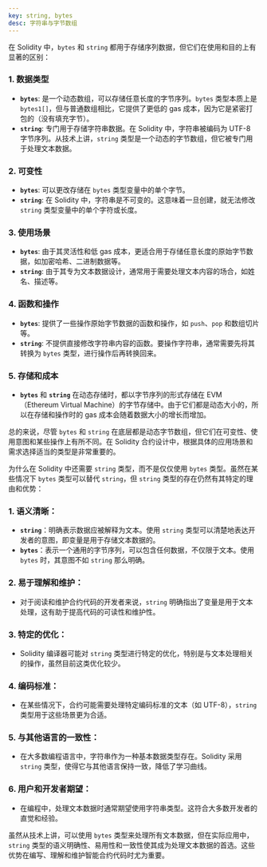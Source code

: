 ```yaml
---
key: string, bytes
desc: 字符串与字节数组
---
```


在 Solidity 中，`bytes` 和 `string` 都用于存储序列数据，但它们在使用和目的上有显著的区别：

### 1. 数据类型

- **`bytes`**: 是一个动态数组，可以存储任意长度的字节序列。`bytes` 类型本质上是 `bytes1[]`，但与普通数组相比，它提供了更低的 gas 成本，因为它是紧密打包的（没有填充字节）。
- **`string`**: 专门用于存储字符串数据。在 Solidity 中，字符串被编码为 UTF-8 字节序列。从技术上讲，`string` 类型是一个动态的字节数组，但它被专门用于处理文本数据。

### 2. 可变性

- **`bytes`**: 可以更改存储在 `bytes` 类型变量中的单个字节。
- **`string`**: 在 Solidity 中，字符串是不可变的。这意味着一旦创建，就无法修改 `string` 类型变量中的单个字符或长度。

### 3. 使用场景

- **`bytes`**: 由于其灵活性和低 gas 成本，更适合用于存储任意长度的原始字节数据，如加密哈希、二进制数据等。
- **`string`**: 由于其专为文本数据设计，通常用于需要处理文本内容的场合，如姓名、描述等。

### 4. 函数和操作

- **`bytes`**: 提供了一些操作原始字节数据的函数和操作，如 `push`、`pop` 和数组切片等。
- **`string`**: 不提供直接修改字符串内容的函数。要操作字符串，通常需要先将其转换为 `bytes` 类型，进行操作后再转换回来。

### 5. 存储和成本

- **`bytes`** 和 **`string`** 在动态存储时，都以字节序列的形式存储在 EVM（Ethereum Virtual Machine）的字节存储中。由于它们都是动态大小的，所以在存储和操作时的 gas 成本会随着数据大小的增长而增加。

总的来说，尽管 `bytes` 和 `string` 在底层都是动态字节数组，但它们在可变性、使用意图和某些操作上有所不同。在 Solidity 合约设计中，根据具体的应用场景和需求选择适当的类型是非常重要的。



为什么在 Solidity 中还需要 `string` 类型，而不是仅仅使用 `bytes` 类型。虽然在某些情况下 `bytes` 类型可以替代 `string`，但 `string` 类型的存在仍然有其特定的理由和优势：

### 1. **语义清晰**：

- **`string`**：明确表示数据应被解释为文本。使用 `string` 类型可以清楚地表达开发者的意图，即变量是用于存储文本数据的。
- **`bytes`**：表示一个通用的字节序列，可以包含任何数据，不仅限于文本。使用 `bytes` 时，其意图不如 `string` 那么明确。

### 2. **易于理解和维护**：

- 对于阅读和维护合约代码的开发者来说，`string` 明确指出了变量是用于文本处理，这有助于提高代码的可读性和维护性。

### 3. **特定的优化**：

- Solidity 编译器可能对 `string` 类型进行特定的优化，特别是与文本处理相关的操作，虽然目前这类优化较少。

### 4. **编码标准**：

- 在某些情况下，合约可能需要处理特定编码标准的文本（如 UTF-8），`string` 类型用于这些场景更为合适。

### 5. **与其他语言的一致性**：

- 在大多数编程语言中，字符串作为一种基本数据类型存在。Solidity 采用 `string` 类型，使得它与其他语言保持一致，降低了学习曲线。

### 6. **用户和开发者期望**：

- 在编程中，处理文本数据时通常期望使用字符串类型。这符合大多数开发者的直觉和经验。

虽然从技术上讲，可以使用 `bytes` 类型来处理所有文本数据，但在实际应用中，`string` 类型的语义明确性、易用性和一致性使其成为处理文本数据的首选。这些优势在编写、理解和维护智能合约代码时尤为重要。